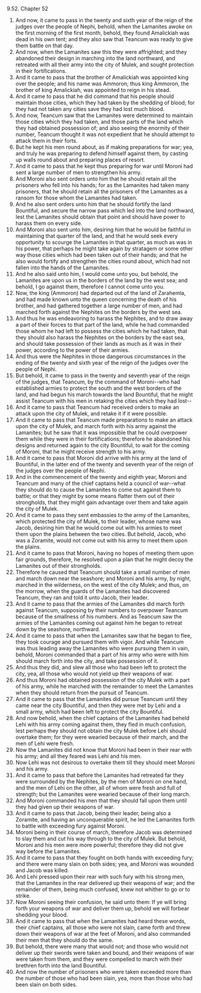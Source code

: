 9.52. Chapter 52
1. And now, it came to pass in the twenty and sixth year of the reign of the judges over the people of Nephi, behold, when the Lamanites awoke on the first morning of the first month, behold, they found Amalickiah was dead in his own tent; and they also saw that Teancum was ready to give them battle on that day.
2. And now, when the Lamanites saw this they were affrighted; and they abandoned their design in marching into the land northward, and retreated with all their army into the city of Mulek, and sought protection in their fortifications.
3. And it came to pass that the brother of Amalickiah was appointed king over the people; and his name was Ammoron; thus king Ammoron, the brother of king Amalickiah, was appointed to reign in his stead.
4. And it came to pass that he did command that his people should maintain those cities, which they had taken by the shedding of blood; for they had not taken any cities save they had lost much blood.
5. And now, Teancum saw that the Lamanites were determined to maintain those cities which they had taken, and those parts of the land which they had obtained possession of; and also seeing the enormity of their number, Teancum thought it was not expedient that he should attempt to attack them in their forts.
6. But he kept his men round about, as if making preparations for war; yea, and truly he was preparing to defend himself against them, by casting up walls round about and preparing places of resort.
7. And it came to pass that he kept thus preparing for war until Moroni had sent a large number of men to strengthen his army.
8. And Moroni also sent orders unto him that he should retain all the prisoners who fell into his hands; for as the Lamanites had taken many prisoners, that he should retain all the prisoners of the Lamanites as a ransom for those whom the Lamanites had taken.
9. And he also sent orders unto him that he should fortify the land Bountiful, and secure the narrow pass which led into the land northward, lest the Lamanites should obtain that point and should have power to harass them on every side.
10. And Moroni also sent unto him, desiring him that he would be faithful in maintaining that quarter of the land, and that he would seek every opportunity to scourge the Lamanites in that quarter, as much as was in his power, that perhaps he might take again by stratagem or some other way those cities which had been taken out of their hands; and that he also would fortify and strengthen the cities round about, which had not fallen into the hands of the Lamanites.
11. And he also said unto him, I would come unto you, but behold, the Lamanites are upon us in the borders of the land by the west sea; and behold, I go against them, therefore I cannot come unto you.
12. Now, the king (Ammoron) had departed out of the land of Zarahemla, and had made known unto the queen concerning the death of his brother, and had gathered together a large number of men, and had marched forth against the Nephites on the borders by the west sea.
13. And thus he was endeavoring to harass the Nephites, and to draw away a part of their forces to that part of the land, while he had commanded those whom he had left to possess the cities which he had taken, that they should also harass the Nephites on the borders by the east sea, and should take possession of their lands as much as it was in their power, according to the power of their armies.
14. And thus were the Nephites in those dangerous circumstances in the ending of the twenty and sixth year of the reign of the judges over the people of Nephi.
15. But behold, it came to pass in the twenty and seventh year of the reign of the judges, that Teancum, by the command of Moroni--who had established armies to protect the south and the west borders of the land, and had begun his march towards the land Bountiful, that he might assist Teancum with his men in retaking the cities which they had lost--
16. And it came to pass that Teancum had received orders to make an attack upon the city of Mulek, and retake it if it were possible.
17. And it came to pass that Teancum made preparations to make an attack upon the city of Mulek, and march forth with his army against the Lamanites; but he saw that it was impossible that he could overpower them while they were in their fortifications; therefore he abandoned his designs and returned again to the city Bountiful, to wait for the coming of Moroni, that he might receive strength to his army.
18. And it came to pass that Moroni did arrive with his army at the land of Bountiful, in the latter end of the twenty and seventh year of the reign of the judges over the people of Nephi.
19. And in the commencement of the twenty and eighth year, Moroni and Teancum and many of the chief captains held a council of war--what they should do to cause the Lamanites to come out against them to battle; or that they might by some means flatter them out of their strongholds, that they might gain advantage over them and take again the city of Mulek.
20. And it came to pass they sent embassies to the army of the Lamanites, which protected the city of Mulek, to their leader, whose name was Jacob, desiring him that he would come out with his armies to meet them upon the plains between the two cities. But behold, Jacob, who was a Zoramite, would not come out with his army to meet them upon the plains.
21. And it came to pass that Moroni, having no hopes of meeting them upon fair grounds, therefore, he resolved upon a plan that he might decoy the Lamanites out of their strongholds.
22. Therefore he caused that Teancum should take a small number of men and march down near the seashore; and Moroni and his army, by night, marched in the wilderness, on the west of the city Mulek; and thus, on the morrow, when the guards of the Lamanites had discovered Teancum, they ran and told it unto Jacob, their leader.
23. And it came to pass that the armies of the Lamanites did march forth against Teancum, supposing by their numbers to overpower Teancum because of the smallness of his numbers. And as Teancum saw the armies of the Lamanites coming out against him he began to retreat down by the seashore, northward.
24. And it came to pass that when the Lamanites saw that he began to flee, they took courage and pursued them with vigor. And while Teancum was thus leading away the Lamanites who were pursuing them in vain, behold, Moroni commanded that a part of his army who were with him should march forth into the city, and take possession of it.
25. And thus they did, and slew all those who had been left to protect the city, yea, all those who would not yield up their weapons of war.
26. And thus Moroni had obtained possession of the city Mulek with a part of his army, while he marched with the remainder to meet the Lamanites when they should return from the pursuit of Teancum.
27. And it came to pass that the Lamanites did pursue Teancum until they came near the city Bountiful, and then they were met by Lehi and a small army, which had been left to protect the city Bountiful.
28. And now behold, when the chief captains of the Lamanites had beheld Lehi with his army coming against them, they fled in much confusion, lest perhaps they should not obtain the city Mulek before Lehi should overtake them; for they were wearied because of their march, and the men of Lehi were fresh.
29. Now the Lamanites did not know that Moroni had been in their rear with his army; and all they feared was Lehi and his men.
30. Now Lehi was not desirous to overtake them till they should meet Moroni and his army.
31. And it came to pass that before the Lamanites had retreated far they were surrounded by the Nephites, by the men of Moroni on one hand, and the men of Lehi on the other, all of whom were fresh and full of strength; but the Lamanites were wearied because of their long march.
32. And Moroni commanded his men that they should fall upon them until they had given up their weapons of war.
33. And it came to pass that Jacob, being their leader, being also a Zoramite, and having an unconquerable spirit, he led the Lamanites forth to battle with exceeding fury against Moroni.
34. Moroni being in their course of march, therefore Jacob was determined to slay them and cut his way through to the city of Mulek. But behold, Moroni and his men were more powerful; therefore they did not give way before the Lamanites.
35. And it came to pass that they fought on both hands with exceeding fury; and there were many slain on both sides; yea, and Moroni was wounded and Jacob was killed.
36. And Lehi pressed upon their rear with such fury with his strong men, that the Lamanites in the rear delivered up their weapons of war; and the remainder of them, being much confused, knew not whither to go or to strike.
37. Now Moroni seeing their confusion, he said unto them: If ye will bring forth your weapons of war and deliver them up, behold we will forbear shedding your blood.
38. And it came to pass that when the Lamanites had heard these words, their chief captains, all those who were not slain, came forth and threw down their weapons of war at the feet of Moroni, and also commanded their men that they should do the same.
39. But behold, there were many that would not; and those who would not deliver up their swords were taken and bound, and their weapons of war were taken from them, and they were compelled to march with their brethren forth into the land Bountiful.
40. And now the number of prisoners who were taken exceeded more than the number of those who had been slain, yea, more than those who had been slain on both sides.

